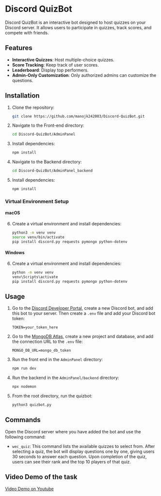 # Discord QuizBot

Discord QuizBot is an interactive bot designed to host quizzes on your Discord server. It allows users to participate in quizzes, track scores, and compete with friends.

## Features
- **Interactive Quizzes**: Host multiple-choice quizzes.
- **Score Tracking**: Keep track of user scores.
- **Leaderboard**: Display top performers.
- **Admin-Only Customization**: Only authorized admins can customize the questions.

## Installation

1. Clone the repository:
    ```bash
    git clone https://github.com/manojk242003/Discord-QuizBot.git
    ```
2. Navigate to the Front-end directory:
    ```bash
    cd Discord-QuizBot/AdminPanel
    ```
3. Install dependencies:
    ```bash
    npm install
    ```
4. Navigate to the Backend directory:
    ```bash
    cd Discord-QuizBot/AdminPanel_backend
    ```
5. Install dependencies:
    ```bash
    npm install
    ```

### Virtual Environment Setup

#### macOS
6. Create a virtual environment and install dependencies:
    ```bash
    python3 -m venv venv
    source venv/bin/activate
    pip install discord.py requests pymongo python-dotenv
    ```

#### Windows
6. Create a virtual environment and install dependencies:
    ```bash
    python -m venv venv
    venv\Scripts\activate
    pip install discord.py requests pymongo python-dotenv
    ```

## Usage

1. Go to the [Discord Developer Portal](https://discord.com/developers/applications), create a new Discord bot, and add this bot to your server. Then create a `.env` file and add your Discord bot token:
    ```
    TOKEN=your_token_here
    ```
2. Go to the [MongoDB Atlas](https://www.mongodb.com/products/platform/atlas-database), create a new project and database, and add the connection URL to the `.env` file:
    ```
    MONGO_DB_URL=mongo_db_token
    ```
3. Run the front end in the `AdminPanel` directory:
    ```bash
    npm run dev
    ```
4. Run the backend in the `AdminPanel/backend` directory:
    ```bash
    npx nodemon
    ```
5. From the root directory, run the quizbot:
    ```bash
    python3 quizbot.py
    ```

## Commands

Open the Discord server where you have added the bot and use the following command:
- `wec_quiz`: This command lists the available quizzes to select from. After selecting a quiz, the bot will display questions one by one, giving users 30 seconds to answer each question. Upon completion of the quiz, users can see their rank and the top 10 players of that quiz.

## Video Demo of the task
[Video Demo on Youtube](https://youtu.be/n9tBMIm5SPM)



